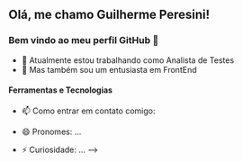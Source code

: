 <head>
<link rel="stylesheet" type='text/css' href="https://cdn.jsdelivr.net/gh/devicons/devicon@latest/devicon.min.css" />  
</head>

## Olá, me chamo Guilherme Peresini! 
### Bem vindo ao meu perfil GitHub 👋

- 🔭 Atualmente estou trabalhando como Analista de Testes
- 🌱 Mas também sou um entusiasta em FrontEnd

#### Ferramentas e Tecnologias
<body><i class="devicon-cypressio-plain" font-size="16px"></i></body>

          
          
          


- 📫 Como entrar em contato comigo:
  
- 😄 Pronomes: ...
- ⚡ Curiosidade: ...
-->
